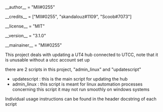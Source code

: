 \_\_author\_\_ = "MII#0255"

\_\_credits\_\_ = ["MII#0255", "skandalouz#1109", "Scoob#7073"]

\_\_license\_\_ = "MIT"

\_\_version\_\_ = "3.1.0"

\_\_mainainer\_\_ = "MII#0255"

This project deals with updating a UT4 hub connected to UTCC, note that it is unusable without a utcc account set up

there are 2 scripts in this project, "admin\_linux" and "updatescript"
- updatescript : this is the main script for updating the hub
- admin\_linux : this script is meant for linux automation processes concerning this script
                 it may not run smoothly on windows systems

Individual usage instructions can be found in the header docstring of each script

